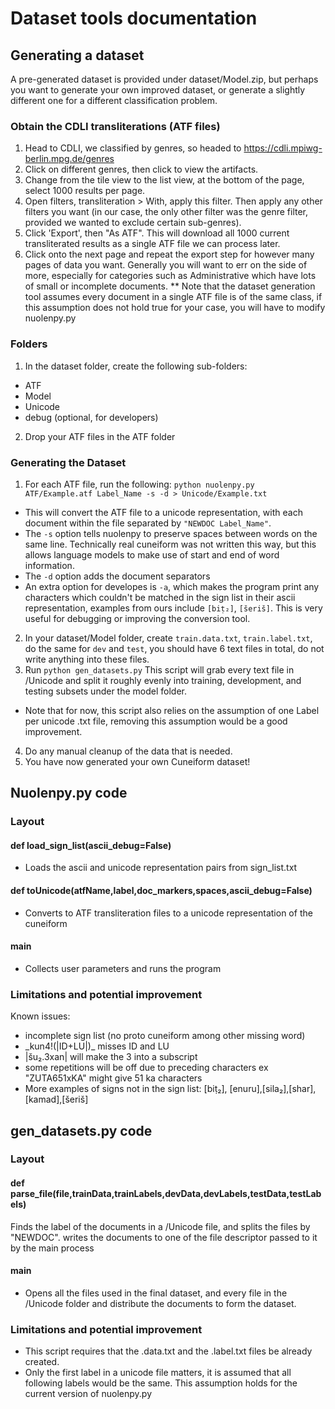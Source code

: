 # Dataset tools documentation

## Generating a dataset
A pre-generated dataset is provided under dataset/Model.zip, but perhaps you want to generate your own improved dataset, or generate a slightly different one for a different classification problem.

### Obtain the CDLI transliterations (ATF files)
1. Head to CDLI, we classified by genres, so headed to https://cdli.mpiwg-berlin.mpg.de/genres
2. Click on different genres, then click to view the artifacts.
3. Change from the tile view to the list view, at the bottom of the page, select 1000 results per page.
4. Open filters, transliteration > With, apply this filter. Then apply any other filters you want (in our case, the only other filter was the genre filter, provided we wanted to exclude certain sub-genres).
5. Click 'Export', then "As ATF". This will download all 1000 current transliterated results as a single ATF file we can process later.
6. Click onto the next page and repeat the export step for however many pages of data you want. Generally you will want to err on the side of more, especially for categories such as Administrative which have lots of small or incomplete documents.
** Note that the dataset generation tool assumes every document in a single ATF file is of the same class, if this assumption does not hold true for your case, you will have to modify nuolenpy.py

### Folders
1. In the dataset folder, create the following sub-folders:
- ATF
- Model
- Unicode
- debug (optional, for developers)
2. Drop your ATF files in the ATF folder
### Generating the Dataset
1.  For each ATF file, run the following: `python nuolenpy.py ATF/Example.atf Label_Name -s -d > Unicode/Example.txt`
- This will convert the ATF file to a unicode representation, with each document within the file separated by `"NEWDOC Label_Name"`.
- The `-s` option tells nuolenpy to preserve spaces between words on the same line. Technically real cuneiform was not written this way, but this allows language models to make use of start and end of word information. 
- The `-d` option adds the document separators
- An extra option for developes is `-a`, which makes the program print any characters which couldn't be matched in the sign list in their ascii representation, examples from ours include `[biṭ₂]`, `[šeriš]`. This is very useful for debugging or improving the conversion tool.
2.  In your dataset/Model folder, create `train.data.txt`, `train.label.txt`, do the same for `dev` and `test`, you should have 6 text files in total, do not write anything into these files.
3. Run `python gen_datasets.py` This script will grab every text file in /Unicode and split it roughly evenly into training, development, and testing subsets under the model folder.
- Note that for now, this script also relies on the assumption of one Label per unicode .txt file, removing this assumption would be a good improvement.
4. Do any manual cleanup of the data that is needed.
5. You have now generated your own Cuneiform dataset!

## Nuolenpy.py code
### Layout
#### def load\_sign\_list(ascii_debug=False)
- Loads the ascii and unicode representation pairs from sign_list.txt
#### def toUnicode(atfName,label,doc\_markers,spaces,ascii\_debug=False)
- Converts to ATF transliteration files to a  unicode representation of the cuneiform
#### main
- Collects user parameters and runs the program
### Limitations and potential improvement
 Known issues:
- incomplete sign list (no proto cuneiform among other missing word)
 - \_kun4!(|ID+LU|)\_ misses ID and LU
 - |šu₂.3xan| will make the 3 into a subscript
- some repetitions will be off due to preceding characters ex "ZUTA651xKA" might give 51 ka characters
- More examples of signs not in the sign list:
[biṭ₂], [enuru],[sila₂],[shar],[kamad],[šeriš]

## gen_datasets.py code
### Layout
#### def parse\_file(file,trainData,trainLabels,devData,devLabels,testData,testLabels)
Finds the label of the documents in a /Unicode file, and splits the files by "NEWDOC". writes the documents to one of the file descriptor passed to it by the main process
#### main
- Opens all the files used in the final dataset, and every file in the /Unicode folder and distribute the documents to form the dataset.
### Limitations and potential improvement
- This script requires that the .data.txt and the .label.txt files be already created.
- Only the first label in a unicode file matters, it is assumed that all following labels would be the same. This assumption holds for the current version of nuolenpy.py